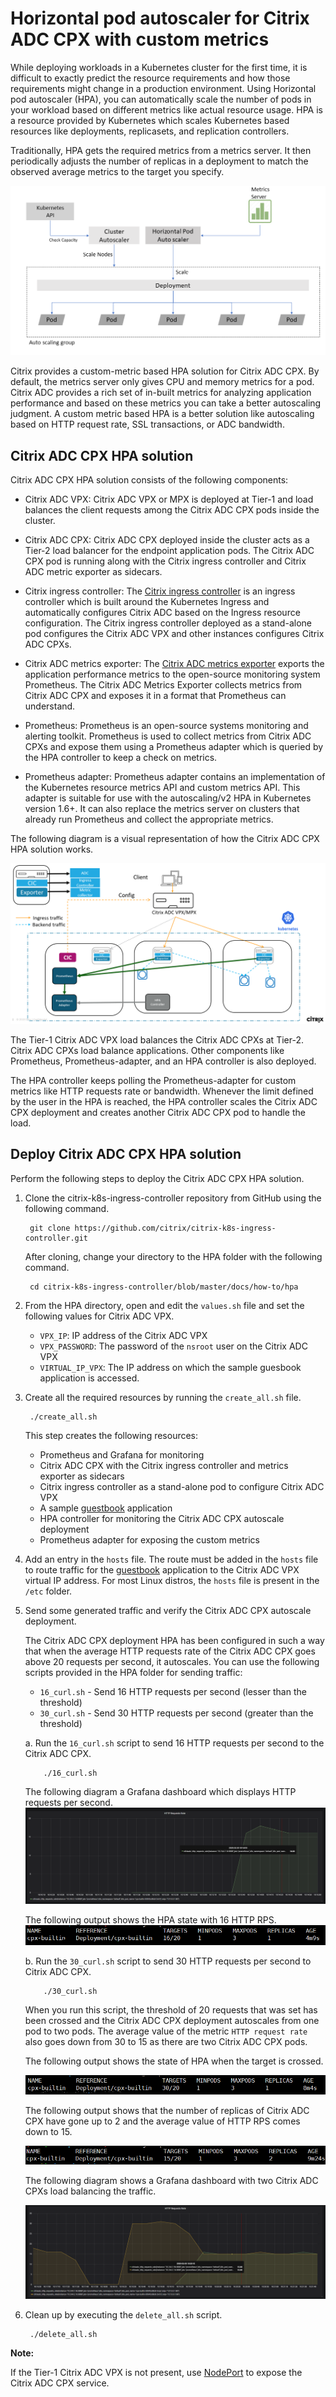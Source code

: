 # Horizontal pod autoscaler for Citrix ADC CPX with custom metrics

While deploying workloads in a Kubernetes cluster for the first time, it is difficult to exactly predict the resource requirements and how those requirements might change in a production environment. Using Horizontal pod autoscaler (HPA), you can automatically scale the number of pods in your workload based on different metrics like actual resource usage. HPA is a resource provided by Kubernetes which scales Kubernetes based resources like deployments, replicasets, and replication controllers.

Traditionally, HPA gets the required metrics from a metrics server. It then periodically adjusts the number of replicas in a deployment to match the observed average metrics to the target you specify.

![HPA-traditional-metric-server](../media/hpa-metrics-server.png)

Citrix provides a custom-metric based HPA solution for Citrix ADC CPX.
By default, the metrics server only gives CPU and memory metrics for a pod.
Citrix ADC provides a rich set of in-built metrics for analyzing application performance and based on these metrics you can take a better autoscaling judgment. A custom metric based HPA is a better solution like autoscaling based on HTTP request rate, SSL transactions, or ADC bandwidth.

## Citrix ADC CPX HPA solution

Citrix ADC CPX HPA solution consists of the following components:

- Citrix ADC VPX: Citrix ADC VPX or MPX is deployed at Tier-1 and load balances the client requests among the Citrix ADC CPX pods inside the cluster.

- Citrix ADC CPX: Citrix ADC CPX deployed inside the cluster acts as a Tier-2 load balancer for the endpoint application pods. The Citrix ADC CPX pod is running along with the Citrix ingress controller and Citrix ADC metric exporter as sidecars.

- Citrix ingress controller: The [Citrix ingress controller](https://github.com/citrix/citrix-k8s-ingress-controller) is an ingress controller which is built around the Kubernetes Ingress and automatically configures Citrix ADC based on the Ingress resource configuration. The Citrix ingress controller deployed as a stand-alone pod configures the Citrix ADC VPX and other instances configures Citrix ADC CPXs.

- Citrix ADC metrics exporter: The [Citrix ADC metrics exporter]((https://github.com/citrix/citrix-adc-metrics-exporter)) exports the application performance metrics to the open-source monitoring system Prometheus. The Citrix ADC Metrics Exporter collects metrics from Citrix ADC CPX and exposes it in a format that Prometheus can understand.

- Prometheus: Prometheus is an open-source systems monitoring and alerting toolkit. Prometheus is used to collect metrics from Citrix ADC CPXs and expose them using a Prometheus adapter which is queried by the HPA controller to keep a check on metrics.

- Prometheus adapter: Prometheus adapter contains an implementation of the Kubernetes resource metrics API and custom metrics API. This adapter is suitable for use with the autoscaling/v2 HPA in Kubernetes version 1.6+. It can also replace the metrics server on clusters that already run Prometheus and collect the appropriate metrics.

The following diagram is a visual representation of how the Citrix ADC CPX HPA solution works.

![Citrix-cpx-hpa-solution](../media/citrix-cpx-hpa-solution.png)


The Tier-1 Citrix ADC VPX load balances the Citrix ADC CPXs at Tier-2. Citrix ADC CPXs load balance applications. Other components like Prometheus, Prometheus-adapter, and an HPA controller is also deployed.

The HPA controller keeps polling the Prometheus-adapter for custom metrics like HTTP requests rate or bandwidth. Whenever the limit defined by the user in the HPA is reached, the HPA controller scales the Citrix ADC CPX deployment and creates another Citrix ADC CPX pod to handle the load.

## Deploy Citrix ADC CPX HPA solution

Perform the following steps to deploy the Citrix ADC CPX HPA solution.

1. Clone the citrix-k8s-ingress-controller repository from GitHub using the following command.

        git clone https://github.com/citrix/citrix-k8s-ingress-controller.git

    After cloning, change your directory to the HPA folder with the following command.

        cd citrix-k8s-ingress-controller/blob/master/docs/how-to/hpa

2. From the HPA directory, open and edit the `values.sh` file and set the following values for Citrix ADC VPX.

   
    - `VPX_IP`: IP address of the Citrix ADC VPX 
    - `VPX_PASSWORD`: The password of the `nsroot` user on the Citrix ADC VPX
    - `VIRTUAL_IP_VPX`: The IP address on which the sample guesbook application is accessed.
  
1. Create all the required resources by running the `create_all.sh` file.

        ./create_all.sh

    This step creates the following resources:

    - Prometheus and Grafana for monitoring
    - Citrix ADC CPX with the Citrix ingress controller and metrics exporter as sidecars
    - Citrix ingress controller as a stand-alone pod to configure Citrix ADC VPX
    - A sample [guestbook](http://www.guestbook.com) application
    - HPA controller for monitoring the Citrix ADC CPX autoscale deployment
    - Prometheus adapter for exposing the custom metrics

3. Add an entry in the `hosts` file. The route must be added in the `hosts` file to route traffic for the [guestbook](http://www.guestbook.com) application to the Citrix ADC VPX virtual IP address.
For most Linux distros, the `hosts` file is present in the `/etc` folder.

1. Send some generated traffic and verify the Citrix ADC CPX autoscale deployment.

    The Citrix ADC CPX deployment HPA has been configured in such a way that when the average HTTP requests rate of the Citrix ADC CPX goes above 20 requests per second, it autoscales. You can use the following scripts provided in the HPA folder for sending traffic:

      - `16_curl.sh` - Send 16 HTTP requests per second (lesser than the threshold)
      - `30_curl.sh` - Send 30 HTTP requests per second (greater than the threshold)
  

    a. Run the `16_curl.sh` script to send 16 HTTP requests per second to the Citrix ADC CPX.
        
           ./16_curl.sh

    The following diagram a Grafana dashboard which displays HTTP requests per second.
    ![Grafana dashboard when 16 HTTP requests are sent per second](../media/HTTP-request-1.png)
       
    The following output shows the HPA state with 16 HTTP RPS.
        ![HPA state with 16 HTTP RPS](../media/HTTP-request-2.png)

      
    b. Run the `30_curl.sh` script to send 30 HTTP requests per second to Citrix ADC CPX.
   
           ./30_curl.sh

    When you run this script, the threshold of 20 requests that was set has been crossed and the Citrix ADC CPX deployment autoscales from one pod to two pods. The average value of the metric `HTTP request rate` also goes down from 30 to 15 as there are two Citrix ADC CPX pods.
      
    The following output shows the state of HPA when the target is crossed.

    ![HPA-cpx-exceeding-threshold](../media/HTTP-request-3.png)

    The following output shows that the number of replicas of Citrix ADC CPX have gone up to 2 and the average value of HTTP RPS comes down to 15.

    ![CPX-autoscale](../media/HTTP-request-4.png)
       

    The following diagram shows a Grafana dashboard with two Citrix ADC CPXs load balancing the traffic.
     
    ![HPA-grafana-dashboard](../media/HTTP-request-5.png)

2. Clean up by executing the `delete_all.sh` script.


        ./delete_all.sh

**Note:**

If the Tier-1 Citrix ADC VPX is not present, use [NodePort](https://kubernetes.io/docs/concepts/services-networking/service/#nodeport) to expose the Citrix ADC CPX service.